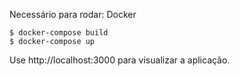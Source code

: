 Necessário para rodar: Docker
```
$ docker-compose build 
$ docker-compose up 
```
Use http://localhost:3000 para visualizar a aplicação.
